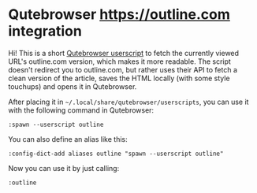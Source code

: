 # Qutebrowser https://outline.com integration

Hi! This is a short [Qutebrowser userscript](https://qutebrowser.org/doc/userscripts.html) to fetch
the currently viewed URL's outline.com version, which makes it more readable. The script doesn't
redirect you to outline.com, but rather uses their API to fetch a clean version of the article,
saves the HTML locally (with some style touchups) and opens it in Qutebrowser.

After placing it in `~/.local/share/qutebrowser/userscripts`, you can use it with the following
command in Qutebrowser:
```
:spawn --userscript outline
```

You can also define an alias like this:
```
:config-dict-add aliases outline "spawn --userscript outline"
```

Now you can use it by just calling:
```
:outline
```
